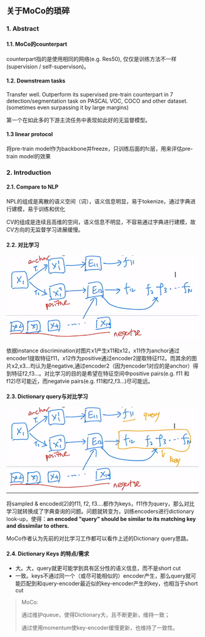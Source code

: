 ## 关于MoCo的琐碎

### 1. Abstract

#### 1.1. MoCo的counterpart

counterpart指的是使用相同的网络(e.g. Res50), 仅仅是训练方法不一样(supervision / self-supervison)。

#### 1.2. Downstream tasks

Transfer well. Outperform its supervised pre-train counterpart in 7 detection/segmentation task on PASCAL VOC, COCO and other dataset.(sometimes even surpassing it by large margins)

第一个在如此多的下游主流任务中表现如此好的无监督模型。

#### 1.3 linear protocol

将pre-train model作为backbone并freeze，只训练后面的fc层，用来评估pre-train model的效果

### 2. Introduction

#### 2.1. Compare to NLP

NPL的组成是离散的语义空间（词），语义信息明显，易于tokenize，通过字典进行建模，易于训练和优化

CV的组成是连续且高维的空间，语义信息不明显，不容易通过字典进行建模，故CV方向的无监督学习进展缓慢。

#### 2.2. 对比学习

![2022-05-07 14-15-07 的屏幕截图](https://github.com/Yuxin-Du-Lab/unsupervision-for-object-detection.github.io/blob/gh-pages/images/2022-05-07%2014-15-07%20%E7%9A%84%E5%B1%8F%E5%B9%95%E6%88%AA%E5%9B%BE.png)

依据instance discrimination对图片x1产生x11和x12，x11作为anchor通过encoder1提取特征f11，x12作为positive通过encoder2提取特征f12。而其余的图片x2,x3...均认为是negative,通过encoder2（因为encoder1对应的是anchor）得到特征f2,f3...。对比学习的目的是希望在特征空间中positive pairs(e.g. f11 和 f12)尽可能近，而negatvie pairs(e.g. f11和f2,f3...)尽可能远。

#### 2.3. Dictionary query与对比学习

![2022-05-07 14-36-27 的屏幕截图](https://github.com/Yuxin-Du-Lab/unsupervision-for-object-detection.github.io/blob/gh-pages/images/2022-05-07%2014-36-27%20%E7%9A%84%E5%B1%8F%E5%B9%95%E6%88%AA%E5%9B%BE.png)

将sampled & encoded(2)的f11, f2, f3....都作为keys，f11作为query，那么对比学习就转换成了字典查询的问题。问题就转变为，训练encoders进行dictionary look-up，使得：**an encoded "query" should be similar to its matching key and dissimilar to others.**

MoCo作者认为先前的对比学习工作都可以看作上述的Dictionary query思路。

#### 2.4. Dictionary Keys 的特点/需求

* 大。大，query就更可能学到具有区分性的语义信息，而不是short cut
* 一致。keys不通过同一个（或尽可能相似的）encoder产生，那么query就可能匹配到和query-encoder最近似的key-encoder产生的key，也相当于short cut

> MoCo:
>
> 通过维护queue，使得Dictionary大，且不断更新，维持一致；
>
> 通过使用momentum使key-encoder缓慢更新，也维持了一致性。

